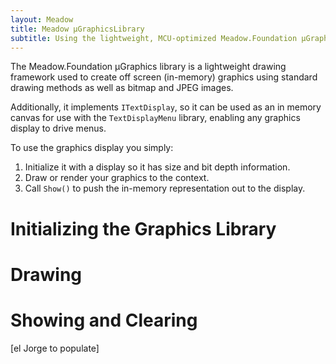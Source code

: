 ```yaml
---
layout: Meadow
title: Meadow µGraphicsLibrary
subtitle: Using the lightweight, MCU-optimized Meadow.Foundation µGraphicsLibrary with Meadow.
---
```


The Meadow.Foundation µGraphics library is a lightweight drawing framework used to create off screen (in-memory) graphics using standard drawing methods as well as bitmap and JPEG images.

Additionally, it implements `ITextDisplay`, so it can be used as an in memory canvas for use with the `TextDisplayMenu` library, enabling any graphics display to drive menus.

To use the graphics display you simply:
 1. Initialize it with a display so it has size and bit depth information.
 2. Draw or render your graphics to the context.
 3. Call `Show()` to push the in-memory representation out to the display.

# Initializing the Graphics Library

# Drawing

# Showing and Clearing

[el Jorge to populate]
